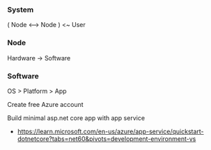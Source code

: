 ### System

( Node <--> Node ) <~ User

### Node

Hardware -> Software

### Software

OS > Platform > App

Create free Azure account

Build minimal asp.net core app with app service
* https://learn.microsoft.com/en-us/azure/app-service/quickstart-dotnetcore?tabs=net60&pivots=development-environment-vs
